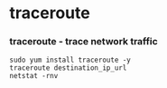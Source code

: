 # traceroute

### traceroute - trace network traffic
```
sudo yum install traceroute -y
traceroute destination_ip_url
netstat -rnv
```